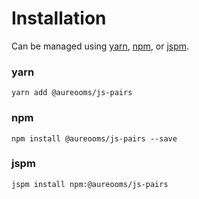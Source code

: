 # Installation

Can be managed using
[yarn](https://yarnpkg.com/en/docs),
[npm](https://docs.npmjs.com),
or [jspm](https://jspm.org/docs).


### yarn
```terminal
yarn add @aureooms/js-pairs
```

### npm
```terminal
npm install @aureooms/js-pairs --save
```

### jspm
```terminal
jspm install npm:@aureooms/js-pairs
```
